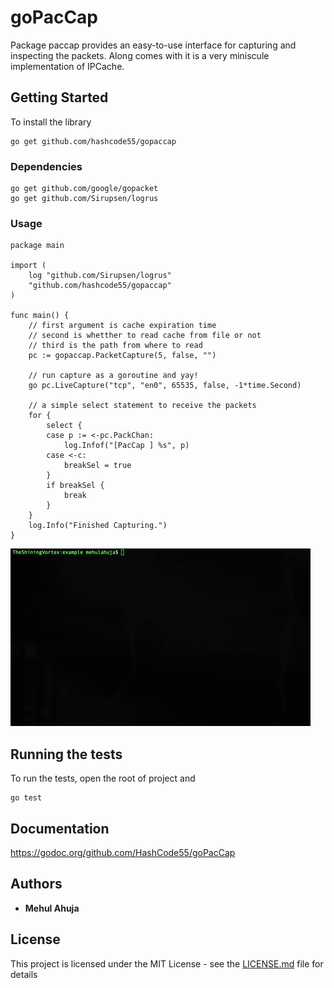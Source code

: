 # goPacCap

Package paccap provides an easy-to-use interface for capturing
and inspecting the packets. Along comes with it is a very miniscule
implementation of IPCache.

## Getting Started 

To install the library 

```
go get github.com/hashcode55/gopaccap
```

### Dependencies 

```
go get github.com/google/gopacket
go get github.com/Sirupsen/logrus
```

### Usage

```
package main

import (
	log "github.com/Sirupsen/logrus"
	"github.com/hashcode55/gopaccap"
)

func main() {	
	// first argument is cache expiration time 
	// second is whetther to read cache from file or not 
	// third is the path from where to read 
	pc := gopaccap.PacketCapture(5, false, "")

	// run capture as a goroutine and yay!
	go pc.LiveCapture("tcp", "en0", 65535, false, -1*time.Second)

	// a simple select statement to receive the packets
	for {
		select {
		case p := <-pc.PackChan:
			log.Infof("[PacCap ] %s", p)
		case <-c:
			breakSel = true
		}
		if breakSel {
			break
		}
	}
	log.Info("Finished Capturing.")
}

```

<img src="images/gopaccap.gif">


## Running the tests


To run the tests, open the root of project and 

```
go test
```

## Documentation 

https://godoc.org/github.com/HashCode55/goPacCap

## Authors

* **Mehul Ahuja** 

## License

This project is licensed under the MIT License - see the [LICENSE.md](LICENSE.md) file for details

